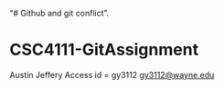 
“# Github and git conflict”.



# CSC4111-GitAssignment
Austin Jeffery
Access id = gy3112
gy3112@wayne.edu
